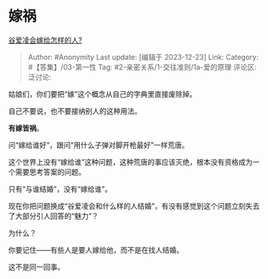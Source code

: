 # 嫁祸
[谷爱凌会嫁给怎样的人?](https://www.zhihu.com/question/525430804/answer/3335780313)

> Author: #Anonymity
> Last update: [编辑于 2023-12-23]
> Link:
> Category: #【答集】/03-第一性 
> Tag: #2-亲密关系/1-交往准则/1a-爱的原理 
> 评论区:
> 泛讨论:

姑娘们，你们要把“嫁”这个概念从自己的字典里直接废除掉。

自己不要说，也不要接纳别人的这种用法。

**有嫁皆祸**。

问“嫁给谁好”，跟问“用什么子弹对脚开枪最好”一样荒唐。

这个世界上没有“嫁给谁”这种问题，这种荒唐的事应该灭绝，根本没有资格成为一个需要思考答案的问题。

只有“与谁结婚”，没有“嫁给谁”。

现在你把问题换成“谷爱凌会和什么样的人结婚”，有没有感觉到这个问题立刻失去了大部分引人回答的“魅力”？

为什么？

你要记住——有些人是要人嫁给他，而不是在找人结婚。

这不是同一回事。
